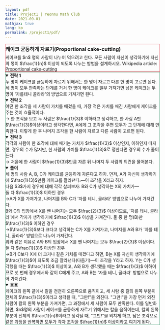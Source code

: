 ```yaml
---
layout: pdf
title: Project1 | Yeonmu Math Club
date: 2021-09-01
mathjax: true
lang: ko
permalink: /project1/pdf/
---
```

<div id="accordion">
  <div id="collapseOne" class="collapse show" data-bs-parent="#accordion">
    <div class="card-body" style="border: 1px solid rgb(220, 53, 69);">
     <h3 style="margin: 0.2em 0 0.3em 0;">케이크 균등하게 자르기(Proportional cake-cutting)</h3>
     <redbox style="margin: 0.5em 0 1.2em 0;">케이크를 $n$ 명의 사람이 나누어 먹으려고 한다. 모든 사람이 자신이 생각하기에 자신의 몫이 $\frac{1}{n}$ 이상이 되도록 나누는 방법을 설계하시오.</redbox>
     Wikipedia article: <a href="https://en.wikipedia.org/wiki/Proportional_cake-cutting" target="_blank">Proportional cake-cutting</a>
    </div>
  </div>
  <div id="collapseTwo" class="collapse show" data-bs-parent="#accordion">
    <div class="card-body" style="border: 1px solid rgb(25, 135, 84);">
      <greenbox><details open><summary><b>전략 1</b></summary>두 명이 케이크를 균등하게 자르기 위해서는 한 명이 자르고 다른 한 명이 고르면 된다. 세 명이 모두 만족하는 단계를 거처 한 명이 케이크를 일부 가져가면 남은 케이크는 두 명이 '자를테니 골라라'의 방법으로 가져가면 된다.</details></greenbox>
      <greenbox><details open><summary><b>전략 2</b></summary>어떤 한 조각을 세 사람이 가치를 매겼을 때, 가장 적은 가치를 매긴 사람에게 케이크를 주는 것이 효율적이다.<br>&rarr; 한 조각을 보고 두 사람은 $\frac{1}{3}$ 이하라고 생각하고, 한 사람 A만 $\frac{1}{3}$이상이라고 생각한다면, A에게 그 조각을 주면 모두가 그 단계에 대해 만족한다. 이렇게 한 후 나머지 조각을 한 사람이 자르고 다른 사람이 고르면 된다.</details></greenbox>
      <greenbox><details open><summary><b>전략 3</b></summary>각각의 사람이 한 조각에 대해 매기는 가치가 $\frac{1}{3}$ 이상인지, 이하인지 따지면, 경우의 수가 많지만, 한 사람의 가치를 $\frac{1}{3}$로 정한다면 경우의 수가 줄어든다.<br>&rarr; 처음에 한 사람이 $\frac{1}{3}$만큼 자른 뒤 나머지 두 사람의 의견을 물어본다.</details></greenbox>
      <purplebox><details open><summary><b>풀이</b></summary>세 명의 사람 A, B, C가 케이크를 균등하게 자른다고 하자. 먼저, A가 자신이 생각하기에 $\frac{1}{3}$만큼 케이크를 잘라낸다.&mdash;이 조각을 X라고 하자.<br>
        다음 $3$가지 경우에 대해 각각 살펴보자: B와 C가 생각하는 X의 가치가&mdash;<br>
        <redboard2>둘 다 $\frac{1}{3}$ 이하인 경우<br>&rarr;A가 X를 가져가고, 나머지를 B와 C가 '자를 테니, 골라라' 방법으로 나누어 가져간다.<br>B와 C의 입장에서 X를 뺀 나머지는 모두 $\frac{2}{3}$ 이상이므로, '자를 테니, 골라라'에서 각자가 생각하기에 $\frac{1}{3}$ 이상을 가져간다.</redboard2>
        <redboard2>둘 중 한 명(B)만 $\frac{1}{3}$ 이하인 경우<br>&rarr;$\frac{1}{3}$보다 크다고 생각하는 C가 X를 가져가고, 나머지를 A와 B가 '자를 테니, 골라라' 방법으로 나누어 가져간다.<br>위와 같은 이유로 A와 B의 입장에서 X를 뺀 나머지는 모두 $\frac{2}{3}$ 이상이다.</redboard2>
        <redboard2>둘 다 $\frac{1}{3}$ 이상인 경우<br>&rarr;B가 C보다 X에 더 크거나 같은 가치를 매겼다고 하면, B는 X를 자신이 생각하기에 $\frac{1}{3}$이 되도록 조금 잘라낸다(다듬기)&mdash;이 조각을 Y라고 하자. Y는 C가 생각했을 때는 $\frac{1}{3}$ 이상이고, A와 B가 생각했을 때는 $\frac{1}{3}$ 이하이므로 첫 번째 경우에서와 같이 C에게 주고, A와 B는 '자를 테니, 골라라' 방법으로 나누어 가져간다.</redboard2>
      </details></purplebox>
      <purplebox><details open><summary><b>응용</b></summary>케이크의 왼쪽 끝에서 칼을 천천히 오른쪽으로 움직이고, 세 사람 중 칼의 왼쪽 부분이 전체의 $\frac{1}{3}$이라고 생각될 때, "그만!"을 외친다. "그만!"을 가장 먼저 외친 사람이 칼의 왼쪽 부분을 가져가면, 그 과정에서 세 사람이 모두 만족한다. 이를 일반화하면, $n$명의 사람이 케이크를 균등하게 자르기 위해서는 칼을 움직이는데, 칼의 왼쪽 부분이 전체의 $\frac{1}{n}$이라고 생각될 때, "그만!"을 외치게 하고, 남은 조각으로 같은 과정을 반복하면 모두가 각자 조각을 $\frac{1}{n}$ 이상이라고 여기게 된다.</details></purplebox>
    </div>  
  </div>
</div>